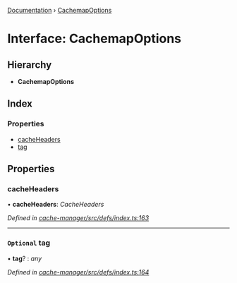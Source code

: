 [Documentation](../README.md) › [CachemapOptions](cachemapoptions.md)

# Interface: CachemapOptions

## Hierarchy

* **CachemapOptions**

## Index

### Properties

* [cacheHeaders](cachemapoptions.md#cacheheaders)
* [tag](cachemapoptions.md#optional-tag)

## Properties

###  cacheHeaders

• **cacheHeaders**: *CacheHeaders*

*Defined in [cache-manager/src/defs/index.ts:163](https://github.com/badbatch/graphql-box/blob/6a2398d/packages/cache-manager/src/defs/index.ts#L163)*

___

### `Optional` tag

• **tag**? : *any*

*Defined in [cache-manager/src/defs/index.ts:164](https://github.com/badbatch/graphql-box/blob/6a2398d/packages/cache-manager/src/defs/index.ts#L164)*
